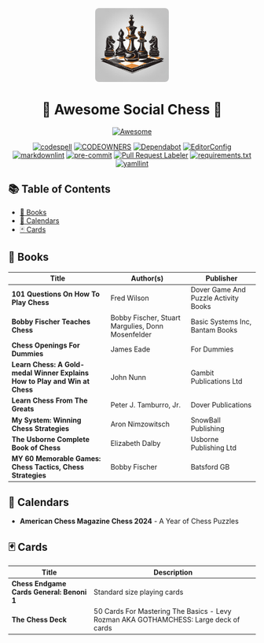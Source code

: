 <div align="center">

  <img src="./assets/social-chess-logo.png" alt="Awesome Social Chess Logo" width="150" style="display:block; margin:auto; border-radius:8px;">

# 🎉 Awesome Social Chess 🎉

[![Awesome](https://cdn.rawgit.com/sindresorhus/awesome/d7305f38d29fed78fa85652e3a63e154dd8e8829/media/badge.svg)](https://github.com/sindresorhus/awesome)

[![codespell](https://img.shields.io/badge/codespell-enabled-brightgreen)](https://github.com/codespell-project)
[![CODEOWNERS](https://img.shields.io/badge/CODEOWNERS-enabled-brightgreen)](https://docs.github.com/en/repositories/managing-your-repositorys-settings-and-features/customizing-your-repository/about-code-owners)
[![Dependabot](https://img.shields.io/badge/Dependabot-enabled-brightgreen)](https://github.com/dependabot)
[![EditorConfig](https://img.shields.io/badge/EditorConfig-enabled-brightgreen)](https://github.com/editorconfig)
[![markdownlint](https://img.shields.io/badge/markdownlint-enabled-brightgreen)](https://github.com/DavidAnson/markdownlint)
[![pre-commit](https://img.shields.io/badge/pre--commit-enabled-brightgreen)](https://github.com/pre-commit)
[![Pull Request Labeler](https://img.shields.io/badge/Pull_Request_Labeler-enabled-brightgreen)](https://github.com/actions/labeler)
[![requirements.txt](https://img.shields.io/badge/requirements.txt-enabled-brightgreen)](https://pip.pypa.io/en/stable/reference/requirements-file-format/)
[![yamllint](https://img.shields.io/badge/yamllint-enabled-brightgreen)](https://github.com/adrienverge/yamllint)

</div>

## 📚 Table of Contents

- [📖 Books](#books)
- [📅 Calendars](#calendars)
- [🃏 Cards](#cards)

## 📖 Books

| Title                                                                      | Author(s)                                         | Publisher                            |
|----------------------------------------------------------------------------|---------------------------------------------------|--------------------------------------|
| **101 Questions On How To Play Chess**                                     | Fred Wilson                                       | Dover Game And Puzzle Activity Books |
| **Bobby Fischer Teaches Chess**                                            | Bobby Fischer, Stuart Margulies, Donn Mosenfelder | Basic Systems Inc, Bantam Books      |
| **Chess Openings For Dummies**                                             | James Eade                                        | For Dummies                          |
| **Learn Chess: A Gold-medal Winner Explains How to Play and Win at Chess** | John Nunn                                         | Gambit Publications Ltd              |
| **Learn Chess From The Greats**                                            | Peter J. Tamburro, Jr.                            | Dover Publications                   |
| **My System: Winning Chess Strategies**                                    | Aron Nimzowitsch                                  | SnowBall Publishing                  |
| **The Usborne Complete Book of Chess**                                     | Elizabeth Dalby                                   | Usborne Publishing Ltd               |
| **MY 60 Memorable Games: Chess Tactics, Chess Strategies**                 | Bobby Fischer                                     | Batsford GB                          |

## 📅 Calendars

- **American Chess Magazine Chess 2024** - A Year of Chess Puzzles

## 🃏 Cards

| Title                                                               | Description                               |
|---------------------------------------------------------------------|-------------------------------------------|
| **Chess Endgame Cards General: Benoni 1**                           | Standard size playing cards               |
| **The Chess Deck**                                                  | 50 Cards For Mastering The Basics - Levy Rozman AKA GOTHAMCHESS: Large deck of cards |
